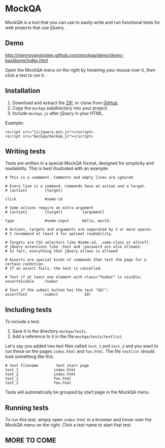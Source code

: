 # MockQA

MockQA is a tool that you can use to easily write and run functional tests for web projects that use jQuery.

## Demo

http://mennovanslooten.github.com/mockqa/demo/demo-backbone/index.html

Open the MockQA menu on the right by hovering your mouse over it, then click a test to run it.

## Installation

1. Download and extract the [ZIP](https://github.com/mennovanslooten/mockqa/archive/master.zip), or clone from [GitHub](https://github.com/mennovanslooten/mockqa).
2. Copy the `mockqa` subdirectory into your project. 
3. Include `mockqa.js` after jQuery in your HTML.

Example:

    <script src="js/jquery.min.js"></script>
    <script src="mockqa/mockqa.js"></script>


## Writing tests

Tests are written in a special MockQA format, designed for simplicity and readability. This is best illustrated with an example:

    # This is a commment. Comments and empty lines are ignored
    
    # Every line is a command. Commands have an action and a target.
    # [action]        [target]
    
    click             #some-id
    
    # Some actions require an extra argument
    # [action]        [target]         [argument]
    
    type              #some-input      Hello, world.
    
    # Actions, targets and arguments are separated by 2 or more spaces. 
    # I recommend at least 4 for optimal readability.
    
	# Targets are CSS selectors like #some-id, .some-class or a[href]. 
	# jQuery extensions like :text and :password are also allowed.
	# In fact, everything that jQuery allows is allowed
	
	# Asserts are special kinds of commands that test the page for a certain condition.
	# If an assert fails, the test is cancelled.
	
	# Test if at least one element with class="foobar" is visible:
	assertVisible    .foobar
	
	# Test if the submit button has the text "GO!":
	assertText       :submit            GO!
 

## Including tests

To include a test:

1. Save it in the directory `mockqa/tests`. 
2. Add a reference to it in the file `mockqa/tests/testlist`. 

Let's say you added two test files called `test_1` and `test_2` and you want to run these on the pages `index.html` and `foo.html`. The file `testlist` should look something like this.

    # test filename        test start page
    test_1                index.html
    test_2                index.html
    test_1                foo.html
    test_2                foo.html
    
Tests will automatically be grouped by start page in the MockQA menu.

## Running tests

To run this test, simply open `index.html` in a browser and hover over the MockQA menu on the right. Click a test name to start that test.

## MORE TO COME
